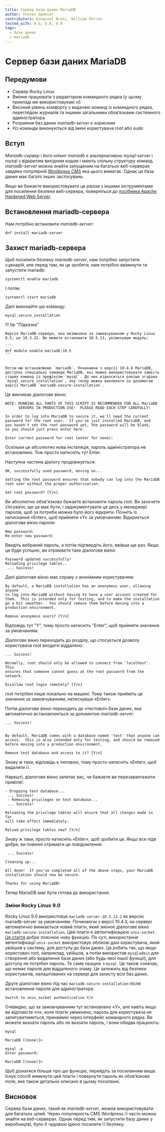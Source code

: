 ```yaml
---
title: Сервер бази даних MariaDB
author: Steven Spencer
contributors: Ezequiel Bruni, William Perron
tested_with: 8.5, 8.6, 9.0
tags:
  - бази даних
  - mariadb
---
```


# Сервер бази даних MariaDB

## Передумови

* Сервер Rocky Linux
* Вміння працювати з редактором командного рядка (у цьому прикладі ми використовуємо _vi_)
* Високий рівень комфорту з видачею команд із командного рядка, переглядом журналів та іншими загальними обов’язками системного адміністратора
* Розуміння баз даних _mariadb-server_ є корисним
* Усі команди виконуються від імені користувача root або _sudo_

## Вступ

_Mariadb-сервер_ і його клієнт _mariadb_ є альтернативою _mysql-server_ і _mysql_ з відкритим вихідним кодом і мають спільну структуру команд. _mariadb-server_ можна знайти запущеним на багатьох веб-серверах завдяки популярній [Wordpress CMS](https://wordpress.org/) яка цього вимагає. Однак ця база даних має багато інших застосувань.

Якщо ви бажаєте використовувати це разом з іншими інструментами для посилення безпеки веб-сервера, поверніться до [посібника Apache Hardened Web Server](../web/apache_hardened_webserver/index.md).

## Встановлення mariadb-сервера

Нам потрібно встановити _mariadb-server_:

`dnf install mariadb-server`

## Захист mariadb-сервера

Щоб посилити безпеку _mariadb-server_, нам потрібно запустити сценарій, але перед тим, як це зробити, нам потрібно ввімкнути та запустити mariadb:

`systemctl enable mariadb`

І потім:

`systemctl start mariadb`

Далі виконайте цю команду:

`mysql_secure_installation`

!!! tip "Підказка"

    Версія MariaDB-сервера, яка ввімкнена за замовчуванням у Rocky Linux 8.5, це 10.3.32. Ви можете встановити 10.5.13, увімкнувши модуль:

    ```
    dnf module enable mariadb:10.5
    ```


    Потім ми встановлюємо `mariadb`. Починаючи з версії 10.4.6 MariaDB, доступні спеціальні команди MariaDB, які можна використовувати замість старих команд із префіксом `mysql`. До них відноситься раніше згадана `mysql_secure_installation`, яку тепер можна викликати за допомогою версії MariaDB `mariadb-secure-installation`.

Це викликає діалогове вікно:

```
NOTE: RUNNING ALL PARTS OF THIS SCRIPT IS RECOMMENDED FOR ALL MariaDB
      SERVERS IN PRODUCTION USE!  PLEASE READ EACH STEP CAREFULLY!

In order to log into MariaDB to secure it, we'll need the current
password for the root user.  If you've just installed MariaDB, and
you haven't set the root password yet, the password will be blank,
so you should just press enter here.

Enter current password for root (enter for none):
```

Оскільки це абсолютно нова інсталяція, пароль адміністратора не встановлено. Тож просто натисніть тут Enter.

Наступна частина діалогу продовжується:

```
OK, successfully used password, moving on...

Setting the root password ensures that nobody can log into the MariaDB
root user without the proper authorisation.

Set root password? [Y/n]
```

Ви абсолютно _обов'язково_ бажаєте встановити пароль root. Ви захочете з’ясувати, що це має бути, і задокументувати це десь у менеджері паролів, щоб за потреби можна було його відкрити. Почніть із натискання «Enter», щоб прийняти «Y» за умовчанням. Відкриється діалогове вікно пароля:

```
New password:
Re-enter new password:
```

Введіть вибраний пароль, а потім підтвердіть його, ввівши ще раз. Якщо це буде успішно, ви отримаєте таке діалогове вікно:

```
Password updated successfully!
Reloading privilege tables..
 ... Success!
```

Далі діалогове вікно має справу з анонімним користувачем:

```
By default, a MariaDB installation has an anonymous user, allowing anyone
to log into MariaDB without having to have a user account created for
them.  This is intended only for testing, and to make the installation
go a bit smoother.  You should remove them before moving into a
production environment.

Remove anonymous users? [Y/n]
```

Відповідь тут "Y", тому просто натисніть "Enter", щоб прийняти значення за умовчанням.

Діалогове вікно переходить до розділу, що стосується дозволу користувача root входити віддалено:

```
... Success!

Normally, root should only be allowed to connect from 'localhost'.  This
ensures that someone cannot guess at the root password from the network.

Disallow root login remotely? [Y/n]
```

root потрібен лише локально на машині. Тому також прийміть це значення за замовчуванням, натиснувши «Enter».

Потім діалогове вікно переходить до «тестової» бази даних, яка автоматично встановлюється за допомогою _mariadb-server_:

```
... Success!


By default, MariaDB comes with a database named 'test' that anyone can
access.  This is also intended only for testing, and should be removed
before moving into a production environment.

Remove test database and access to it? [Y/n]
```

Знову ж таки, відповідь є типовою, тому просто натисніть «Enter», щоб видалити її.

Нарешті, діалогове вікно запитає вас, чи бажаєте ви перезавантажити привілеї:

```
- Dropping test database...
 ... Success!
 - Removing privileges on test database...
 ... Success!

Reloading the privilege tables will ensure that all changes made so far
will take effect immediately.

Reload privilege tables now? [Y/n]
```

Знову ж таки, просто натисніть «Enter», щоб зробити це. Якщо все піде добре, ви повинні отримати це повідомлення:

```
 ... Success!

Cleaning up...

All done!  If you've completed all of the above steps, your MariaDB
installation should now be secure.

Thanks for using MariaDB!
```

Тепер MariaDB має бути готова до використання.

### Зміни Rocky Linux 9.0

Rocky Linux 9.0 використовує `mariadb-server-10.5.13-2` як версію mariadb-server за умовчанням. Починаючи з версії 10.4.3, на сервері автоматично вмикається новий плагін, який змінює діалогове вікно `mariadb-secure-installation`. Цей плагін є автентифікацією `unix-socket`. [Ця стаття](https://mariadb.com/kb/en/authentication-plugin-unix-socket/) добре пояснює нову функцію. По суті, використання автентифікації `unix-socket` використовує облікові дані користувача, який увійшов у систему, для доступу до бази даних. Це робить так, що якщо користувач root, наприклад, увійшов, а потім використав `mysqladmin` для створення або видалення бази даних (або будь-якої іншої функції), для доступу не потрібен пароль. Те саме працює з `mysql`. Це також означає, що немає пароля для віддаленого зламу. Це залежить від безпеки користувачів, налаштованих на сервері для захисту всіх баз даних.

Друге діалогове вікно під час `mariadb-secure-installation` після встановлення пароля для адміністратора:

```
Switch to unix_socket authentication Y/n
```

Очевидно, що за замовчуванням тут встановлено «Y», але навіть якщо ви відповісте «n», коли плагін увімкнено, пароль для користувача не запитуватиметься, принаймні через інтерфейс командного рядка. Ви можете вказати пароль або не вказати пароль, і вони обидва працюють:

```
mysql

MariaDB [(none)]>
```

```
mysql -p
Enter password:

MariaDB [(none)]>
```

Щоб дізнатися більше про цю функцію, перейдіть за посиланням вище. Існує спосіб вимкнути цей плагін і повернути пароль як обов’язкове поле, яке також детально описано в цьому посиланні.

## Висновок

Сервер бази даних, такий як _mariadb-server_, можна використовувати для багатьох цілей. Через популярність CMS Wordpress її часто можна знайти на веб-серверах. Однак перед тим, як запустити базу даних у виробництві, було б чудовою ідеєю посилити її безпеку.
